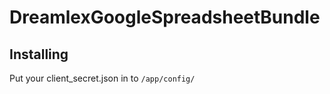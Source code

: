 DreamlexGoogleSpreadsheetBundle
=======
Installing
--
Put your client_secret.json in to `/app/config/`